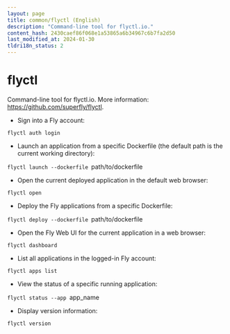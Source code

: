 ```yaml
---
layout: page
title: common/flyctl (English)
description: "Command-line tool for flyctl.io."
content_hash: 2430caef86f068e1a53865a6b34967c6b7fa2d50
last_modified_at: 2024-01-30
tldri18n_status: 2
---
```

# flyctl

Command-line tool for flyctl.io.
More information: <https://github.com/superfly/flyctl>.

- Sign into a Fly account:

`flyctl auth login`

- Launch an application from a specific Dockerfile (the default path is the current working directory):

`flyctl launch --dockerfile `<span class="tldr-var badge badge-pill bg-dark-lm bg-white-dm text-white-lm text-dark-dm font-weight-bold">path/to/dockerfile</span>

- Open the current deployed application in the default web browser:

`flyctl open`

- Deploy the Fly applications from a specific Dockerfile:

`flyctl deploy --dockerfile `<span class="tldr-var badge badge-pill bg-dark-lm bg-white-dm text-white-lm text-dark-dm font-weight-bold">path/to/dockerfile</span>

- Open the Fly Web UI for the current application in a web browser:

`flyctl dashboard`

- List all applications in the logged-in Fly account:

`flyctl apps list`

- View the status of a specific running application:

`flyctl status --app `<span class="tldr-var badge badge-pill bg-dark-lm bg-white-dm text-white-lm text-dark-dm font-weight-bold">app_name</span>

- Display version information:

`flyctl version`
